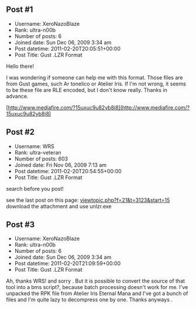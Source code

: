 ## Post #1
- Username: XeroNazoBlaze
- Rank: ultra-n00b
- Number of posts: 6
- Joined date: Sun Dec 06, 2009 3:34 am
- Post datetime: 2011-02-20T20:05:51+00:00
- Post Title: Gust .LZR Format

Hello there!

I was wondering if someone can help me with this  format. Those files are from Gust games, such  Ar tonelico or Atelier Iris. If I'm not wrong, it seems to be these file are RLE encoded, but I don't know really. Thanks in advance.  

[http://www.mediafire.com/?15uxuc9u82yb8i8](http://www.mediafire.com/?15uxuc9u82yb8i8)
## Post #2
- Username: WRS
- Rank: ultra-veteran
- Number of posts: 603
- Joined date: Fri Nov 06, 2009 7:13 am
- Post datetime: 2011-02-20T20:54:55+00:00
- Post Title: Gust .LZR Format

search before you post!

see the last post on this page: [viewtopic.php?f=21&t=3123&start=15](http://forum.xentax.com/viewtopic.php?f=21&t=3123&start=15)
download the attachment and use unlzr.exe
## Post #3
- Username: XeroNazoBlaze
- Rank: ultra-n00b
- Number of posts: 6
- Joined date: Sun Dec 06, 2009 3:34 am
- Post datetime: 2011-02-20T21:09:59+00:00
- Post Title: Gust .LZR Format

Ah, thanks WRS! and sorry  . But it is possible to convert the source of that tool into a bms script?, because batch processing doesn't work for me. I've unpacked the RPK file from Atelier Iris Eternal Mana and I've got a bunch of files and I'm quite lazy to decompress one by one. Thanks anyways   .

